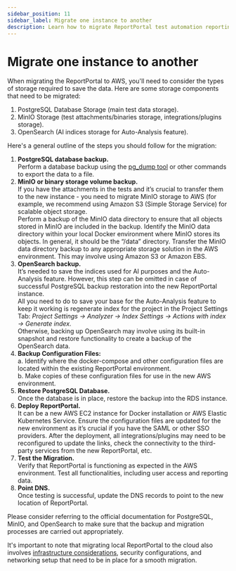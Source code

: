 ```yaml
---
sidebar_position: 11
sidebar_label: Migrate one instance to another
description: Learn how to migrate ReportPortal test automation reporting tools from one instance to another with data preservation.
---
```


# Migrate one instance to another

When migrating the ReportPortal to AWS, you'll need to consider the types of storage required to save the data. Here are some storage components that need to be migrated:

1.	PostgreSQL Database Storage (main test data storage).
2.	MinIO Storage (test attachments/binaries storage, integrations/plugins storage).
3.	OpenSearch (AI indices storage for Auto-Analysis feature).

Here's a general outline of the steps you should follow for the migration:

1.	**PostgreSQL database backup.**<br />
      Perform a database backup using the [pg_dump tool](https://www.postgresql.org/docs/current/backup-dump.html#BACKUP-DUMP) or other commands to export the data to a file.
2.	**MinIO or binary storage volume backup.**<br />
      If you have the attachments in the tests and it’s crucial to transfer them to the new instance - you need to migrate MinIO storage to AWS (for example, we recommend using Amazon S3 (Simple Storage Service) for scalable object storage.<br />
      Perform a backup of the MinIO data directory to ensure that all objects stored in MinIO are included in the backup. Identify the MinIO data directory within your local Docker environment where MinIO stores its objects. In general, it should be the “/data” directory. Transfer the MinIO data directory backup to any appropriate storage solution in the AWS environment. This may involve using Amazon S3 or Amazon EBS.
3.	**OpenSearch backup.**<br />
      It’s needed to save the indices used for AI purposes and the Auto-Analysis feature. However, this step can be omitted in case of successful PostgreSQL backup restoration into the new ReportPortal instance.<br />
      All you need to do to save your base for the Auto-Analysis feature to keep it working is regenerate index for the project in the Project Settings Tab:
      *Project Settings -> Analyzer -> Index Settings -> Actions with index -> Generate index.*<br />
      Otherwise, backing up OpenSearch may involve using its built-in snapshot and restore functionality to create a backup of the OpenSearch data.
4.	**Backup Configuration Files:**<br />
      a.	Identify where the docker-compose and other configuration files are located within the existing ReportPortal environment.<br />
      b.	Make copies of these configuration files for use in the new AWS environment.
5.	**Restore PostgreSQL Database.**<br />
      Once the database is in place, restore the backup into the RDS instance.
6.	**Deploy ReportPortal.**<br />
      It can be a new AWS EC2 instance for Docker installation or AWS Elastic Kubernetes Service. Ensure the configuration files are updated for the new environment as it’s crucial if you have the SAML or other SSO providers. After the deployment, all integrations/plugins may need to be reconfigured to update the links, check the connectivity to the third-party services from the new ReportPortal, etc.
7.	**Test the Migration.**<br />
      Verify that ReportPortal is functioning as expected in the AWS environment. Test all functionalities, including user access and reporting data.
8.	**Point DNS.**<br />
      Once testing is successful, update the DNS records to point to the new location of ReportPortal.

Please consider referring to the official documentation for PostgreSQL, MinIO, and OpenSearch to make sure that the backup and migration processes are carried out appropriately.

It's important to note that migrating local ReportPortal to the cloud also involves [infrastructure considerations](/installation-steps/HardwareRequirements), security configurations, and networking setup that need to be in place for a smooth migration.
